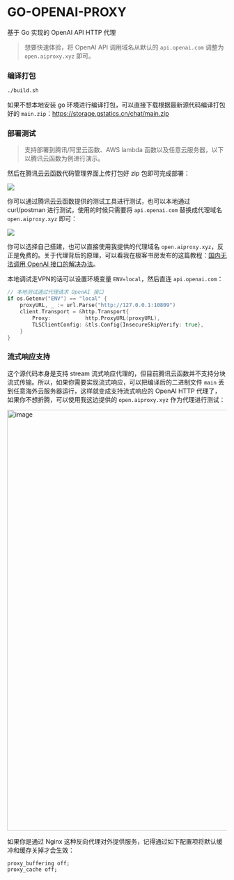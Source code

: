 # GO-OPENAI-PROXY

基于 Go 实现的 OpenAI API HTTP 代理

> 想要快速体验，将 OpenAI API 调用域名从默认的 `api.openai.com` 调整为 `open.aiproxy.xyz` 即可。

### 编译打包

```bash
./build.sh
```

如果不想本地安装 go 环境进行编译打包，可以直接下载根据最新源代码编译打包好的 `main.zip`：<https://storage.gstatics.cn/chat/main.zip>

### 部署测试

> 支持部署到腾讯/阿里云函数、AWS lambda 函数以及任意云服务器，以下以腾讯云函数为例进行演示。

然后在腾讯云云函数代码管理界面上传打包好 zip 包即可完成部署：

![](https://image.gstatics.cn/2023/03/06/image-20230306171340547.png)

你可以通过腾讯云云函数提供的测试工具进行测试，也可以本地通过 curl/postman 进行测试，使用的时候只需要将 `api.openai.com` 替换成代理域名 `open.aiproxy.xyz` 即可：
 
![](https://geekr.gstatics.cn/wp-content/uploads/2023/03/image-38.png)

你可以选择自己搭建，也可以直接使用我提供的代理域名 `open.aiproxy.xyz`，反正是免费的。关于代理背后的原理，可以看我在极客书房发布的这篇教程：[国内无法调用 OpenAI 接口的解决办法](https://geekr.dev/posts/chatgpt-website-by-laravel-10#toc-5)。

本地调试走VPN的话可以设置环境变量 `ENV=local`，然后直连 `api.openai.com`：

```go
// 本地测试通过代理请求 OpenAI 接口
if os.Getenv("ENV") == "local" {
    proxyURL, _ := url.Parse("http://127.0.0.1:10809")
    client.Transport = &http.Transport{
        Proxy:           http.ProxyURL(proxyURL),
        TLSClientConfig: &tls.Config{InsecureSkipVerify: true},
    }
}
```
### 流式响应支持

这个源代码本身是支持 stream 流式响应代理的，但目前腾讯云函数并不支持分块流式传输。所以，如果你需要实现流式响应，可以把编译后的二进制文件 `main` 丢到任意海外云服务器运行，这样就变成支持流式响应的 OpenAI HTTP 代理了，如果你不想折腾，可以使用我这边提供的 `open.aiproxy.xyz` 作为代理进行测试：

<img width="965" alt="image" src="https://user-images.githubusercontent.com/114386672/225609817-ca5c106b-22d4-4ae9-b3df-ca2c46d56843.png">

如果你是通过 Nginx 这种反向代理对外提供服务，记得通过如下配置项将默认缓冲和缓存关掉才会生效：

```
proxy_buffering off;
proxy_cache off;
```
